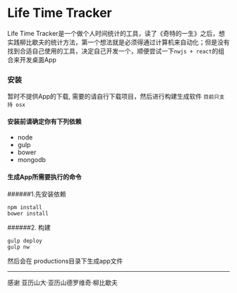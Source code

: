 Life Time Tracker
=====================

Life Time Tracker是一个做个人时间统计的工具，读了《奇特的一生》之后，想实践柳比歇夫的统计方法，第一个想法就是必须得通过计算机来自动化；但是没有找到合适自己使用的工具，决定自己开发一个，顺便尝试一下`nwjs + react`的组合来开发桌面App


### 安装

暂时不提供App的下载, 需要的请自行下载项目，然后进行构建生成软件 `目前只支持 osx`

#### 安装前请确定你有下列依赖

- node
- gulp
- bower
- mongodb

#### 生成App所需要执行的命令

######1.先安装依赖

```
npm install
bower install
```
######2. 构建

```
gulp deploy
gulp nw
```

然后会在 productions目录下生成app文件

-------------------------------------
感谢 亚历山大·亚历山德罗维奇·柳比歇夫
